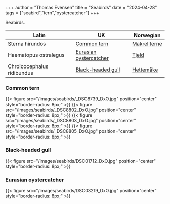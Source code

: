 +++
author = "Thomas Evensen"
title = "Seabirds"
date = "2024-04-28"
tags = ["seabird","tern","oystercatcher"]
+++

Seabirds.

<!--more-->

| Latin      | UK | Norwegian |
| --------- |  --------- |    --------- |
| Sterna hirundos  |  [Common tern](https://en.wikipedia.org/wiki/Common_tern) | [Makrellterne](https://no.wikipedia.org/wiki/Makrellterne)    |
| Haematopus ostralegus  |  [Eurasian oystercatcher](https://en.wikipedia.org/wiki/Eurasian_oystercatcher) | [Tjeld](https://no.wikipedia.org/wiki/Tjeld)    |
| Chroicocephalus ridibundus | [Black-headed gull](https://en.wikipedia.org/wiki/Black-headed_gull) | [Hettemåke](https://no.wikipedia.org/wiki/Hettem%C3%A5ke) |

### Common tern

{{< figure src="/images/seabirds/_DSC8739_DxO.jpg" position="center" style="border-radius: 8px;" >}}
{{< figure src="/images/seabirds/_DSC8802_DxO.jpg" position="center" style="border-radius: 8px;" >}}
{{< figure src="/images/seabirds/_DSC8803_DxO.jpg" position="center" style="border-radius: 8px;" >}}
{{< figure src="/images/seabirds/_DSC8805_DxO.jpg" position="center" style="border-radius: 8px;" >}}

### Black-headed gull

{{< figure src="/images/seabirds/DSC01712_DxO.jpg" position="center" style="border-radius: 8px;" >}}

### Eurasian oystercatcher

{{< figure src="/images/seabirds/DSC03219_DxO.jpg" position="center" style="border-radius: 8px;" >}}
